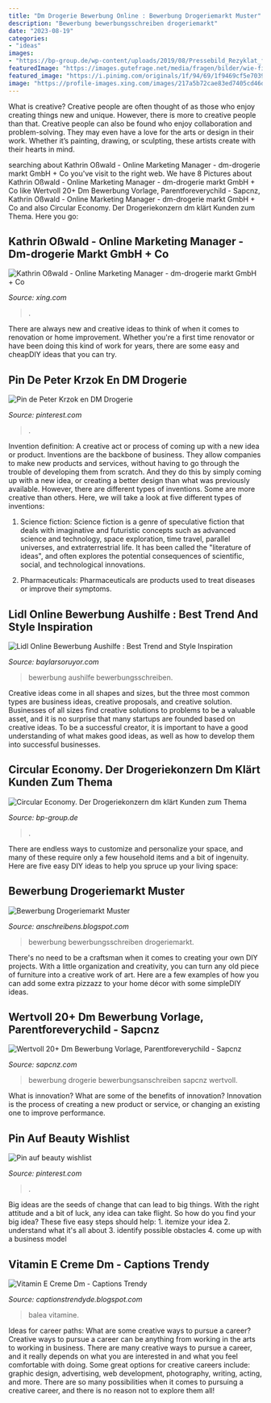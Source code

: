 ```yaml
---
title: "Dm Drogerie Bewerbung Online : Bewerbung Drogeriemarkt Muster"
description: "Bewerbung bewerbungsschreiben drogeriemarkt"
date: "2023-08-19"
categories:
- "ideas"
images:
- "https://bp-group.de/wp-content/uploads/2019/08/Pressebild_Rezyklat_forum.jpg"
featuredImage: "https://images.gutefrage.net/media/fragen/bilder/wie-findet-ihr-diese-bewerbung-als-aushilfe/0_big.jpg?v=1504426999000"
featured_image: "https://i.pinimg.com/originals/1f/94/69/1f9469cf5e703952a29cfe391e630696.jpg"
image: "https://profile-images.xing.com/images/217a5b72cae83ed7405cd46dc85f77bb-2/kathrin-oßwald.1024x1024.jpg"
---
```



What is creative?
Creative people are often thought of as those who enjoy creating things new and unique. However, there is more to creative people than that. Creative people can also be found who enjoy collaboration and problem-solving. They may even have a love for the arts or design in their work. Whether it’s painting, drawing, or sculpting, these artists create with their hearts in mind.

	

		
searching about Kathrin Oßwald - Online Marketing Manager - dm-drogerie markt GmbH + Co you've visit to the right web. We have 8 Pictures about Kathrin Oßwald - Online Marketing Manager - dm-drogerie markt GmbH + Co like Wertvoll 20+ Dm Bewerbung Vorlage, Parentforeverychild - Sapcnz, Kathrin Oßwald - Online Marketing Manager - dm-drogerie markt GmbH + Co and also Circular Economy. Der Drogeriekonzern dm klärt Kunden zum Thema. Here you go:
		
    
## Kathrin Oßwald - Online Marketing Manager - Dm-drogerie Markt GmbH + Co

<img loading=lazy src="https://profile-images.xing.com/images/217a5b72cae83ed7405cd46dc85f77bb-2/kathrin-oßwald.1024x1024.jpg" onerror="this.onerror=null;this.src='https://tse2.mm.bing.net/th?id=OIP.uDUD4NR4FIhTvfXXz_G6TAHaHa&amp;pid=15.1';" alt="Kathrin Oßwald - Online Marketing Manager - dm-drogerie markt GmbH + Co">

_Source: xing.com_

>. 

	

There are always new and creative ideas to think of when it comes to renovation or home improvement. Whether you're a first time renovator or have been doing this kind of work for years, there are some easy and cheapDIY ideas that you can try.

    
## Pin De Peter Krzok En DM Drogerie

<img loading=lazy src="https://i.pinimg.com/originals/1f/94/69/1f9469cf5e703952a29cfe391e630696.jpg" onerror="this.onerror=null;this.src='https://tse1.mm.bing.net/th?id=OIP.xSthqo3i-FPAquQbCP7RKwAAAA&amp;pid=15.1';" alt="Pin de Peter Krzok en DM Drogerie">

_Source: pinterest.com_

>. 

	

Invention definition: A creative act or process of coming up with a new idea or product.
Inventions are the backbone of business. They allow companies to make new products and services, without having to go through the trouble of developing them from scratch. And they do this by simply coming up with a new idea, or creating a better design than what was previously available.
However, there are different types of inventions. Some are more creative than others. Here, we will take a look at five different types of inventions:

1) Science fiction: Science fiction is a genre of speculative fiction that deals with imaginative and futuristic concepts such as advanced science and technology, space exploration, time travel, parallel universes, and extraterrestrial life. It has been called the "literature of ideas", and often explores the potential consequences of scientific, social, and technological innovations.

2) Pharmaceuticals: Pharmaceuticals are products used to treat diseases or improve their symptoms.

    
## Lidl Online Bewerbung Aushilfe : Best Trend And Style Inspiration

<img loading=lazy src="https://images.gutefrage.net/media/fragen/bilder/wie-findet-ihr-diese-bewerbung-als-aushilfe/0_big.jpg?v=1504426999000" onerror="this.onerror=null;this.src='https://tse2.mm.bing.net/th?id=OIP.sz08Q_GfdfYst99AaNUBzgHaHa&amp;pid=15.1';" alt="Lidl Online Bewerbung Aushilfe : Best Trend and Style Inspiration">

_Source: baylarsoruyor.com_

>bewerbung aushilfe bewerbungsschreiben. 

	

Creative ideas come in all shapes and sizes, but the three most common types are business ideas, creative proposals, and creative solution. Businesses of all sizes find creative solutions to problems to be a valuable asset, and it is no surprise that many startups are founded based on creative ideas. To be a successful creator, it is important to have a good understanding of what makes good ideas, as well as how to develop them into successful businesses.

    
## Circular Economy. Der Drogeriekonzern Dm Klärt Kunden Zum Thema

<img loading=lazy src="https://bp-group.de/wp-content/uploads/2019/08/Pressebild_Rezyklat_forum.jpg" onerror="this.onerror=null;this.src='https://tse4.mm.bing.net/th?id=OIP.rrvKWk3NnMNAzNGbPHP8SAHaE7&amp;pid=15.1';" alt="Circular Economy. Der Drogeriekonzern dm klärt Kunden zum Thema">

_Source: bp-group.de_

>. 

	

There are endless ways to customize and personalize your space, and many of these require only a few household items and a bit of ingenuity. Here are five easy DIY ideas to help you spruce up your living space: 

    
## Bewerbung Drogeriemarkt Muster

<img loading=lazy src="https://bewerbung.co/wp-content/uploads/2017/05/bewerbungsschreiben-packmitteltechnologe-packmitteltechnologin.png" onerror="this.onerror=null;this.src='https://tse3.mm.bing.net/th?id=OIP.QPQEm4PuG_gPBuWjrpayvAHaHa&amp;pid=15.1';" alt="Bewerbung Drogeriemarkt Muster">

_Source: anschreibens.blogspot.com_

>bewerbung bewerbungsschreiben drogeriemarkt. 

	

There's no need to be a craftsman when it comes to creating your own DIY projects. With a little organization and creativity, you can turn any old piece of furniture into a creative work of art. Here are a few examples of how you can add some extra pizzazz to your home décor with some simpleDIY ideas.

    
## Wertvoll 20+ Dm Bewerbung Vorlage, Parentforeverychild - Sapcnz

<img loading=lazy src="http://sapcnz.com/medien/doku/bewerbungsanschreiben-dm-drogerie-markt-1218-23046.jpg" onerror="this.onerror=null;this.src='https://tse3.mm.bing.net/th?id=OIP.4ZS96pg0W7nlwwGmhBC14AHaKe&amp;pid=15.1';" alt="Wertvoll 20+ Dm Bewerbung Vorlage, Parentforeverychild - Sapcnz">

_Source: sapcnz.com_

>bewerbung drogerie bewerbungsanschreiben sapcnz wertvoll. 

	

What is innovation? What are some of the benefits of innovation?
Innovation is the process of creating a new product or service, or changing an existing one to improve performance.

    
## Pin Auf Beauty Wishlist

<img loading=lazy src="https://i.pinimg.com/originals/c4/30/60/c430601e7090c8275c8762a79ea2efb2.png" onerror="this.onerror=null;this.src='https://tse3.mm.bing.net/th?id=OIP.WmDBOVDL9Mhxy8K5Odi5pAAAAA&amp;pid=15.1';" alt="Pin auf beauty wishlist">

_Source: pinterest.com_

>. 

	

Big ideas are the seeds of change that can lead to big things. With the right attitude and a bit of luck, any idea can take flight. So how do you find your big idea? These five easy steps should help: 1. itemize your idea 2. understand what it's all about 3. identify possible obstacles 4. come up with a business model 
    
## Vitamin E Creme Dm - Captions Trendy

<img loading=lazy src="https://lookaside.fbsbx.com/lookaside/crawler/media/?media_id=193933068832844" onerror="this.onerror=null;this.src='https://tse1.mm.bing.net/th?id=OIP.ckuZTpyBsdxa4fu9YFB_OwHaHa&amp;pid=15.1';" alt="Vitamin E Creme Dm - Captions Trendy">

_Source: captionstrendyde.blogspot.com_

>balea vitamine. 

	

Ideas for career paths: What are some creative ways to pursue a career?
Creative ways to pursue a career can be anything from working in the arts to working in business. There are many creative ways to pursue a career, and it really depends on what you are interested in and what you feel comfortable with doing. Some great options for creative careers include: graphic design, advertising, web development, photography, writing, acting, and more. There are so many possibilities when it comes to pursuing a creative career, and there is no reason not to explore them all!

